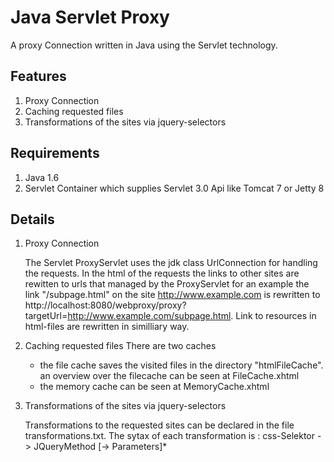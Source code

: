 Java Servlet Proxy
==================

A proxy Connection written in Java using the Servlet technology.

Features
--------

1.    Proxy Connection
2.    Caching requested files
3.    Transformations of the sites via jquery-selectors


Requirements
------------

1.    Java 1.6
2.    Servlet Container which supplies Servlet 3.0 Api like Tomcat 7 or Jetty 8

Details
-----------

1.    Proxy Connection

      The Servlet ProxyServlet uses the jdk class UrlConnection for handling the requests. In the html of the requests the links to other sites are rewitten to urls that managed by the ProxyServlet for an example the link "/subpage.html" on the site http://www.example.com is rewritten to http://localhost:8080/webproxy/proxy?targetUrl=http://www.example.com/subpage.html. Link to resources in html-files are rewritten in similliary way.

2.    Caching requested files
      There are two caches 
      * the file cache saves the visited files in the directory "htmlFileCache". an overview over the filecache can be seen at FileCache.xhtml
      * the memory cache can be seen at MemoryCache.xhtml

3.    Transformations of the sites via jquery-selectors
      
      Transformations to the requested sites can be declared in the file transformations.txt. The sytax of each transformation is : css-Selektor -> JQueryMethod [-> Parameters]*
     
